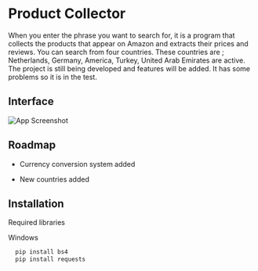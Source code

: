 
# Product Collector

When you enter the phrase you want to search for, it is a program that collects the products that appear on Amazon and extracts their prices and reviews. You can search from four countries. These countries are ; 
Netherlands, Germany, America, Turkey, United Arab Emirates are active. The project is still being developed and features will be added. It has some problems so it is in the test.


## Interface

![App Screenshot](https://via.placeholder.com/468x300?text=App+Screenshot+Here)


## Roadmap

- Currency conversion system added

- New countries added


## Installation

Required libraries

Windows
```bash
  pip install bs4
  pip install requests
```
    
